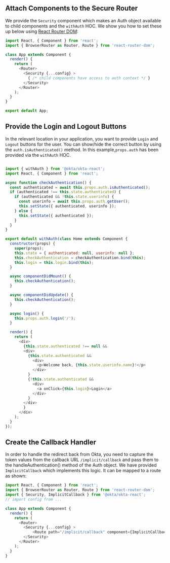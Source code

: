 ## Attach Components to the Secure Router

We provide the `Security` component which makes an Auth object available to child components and the `withAuth` HOC. We show you how to set these up below using [React Router DOM](https://github.com/ReactTraining/react-router/tree/master/packages/react-router-dom):

```javascript
import React, { Component } from 'react';
import { BrowserRouter as Router, Route } from 'react-router-dom';

class App extends Component {
  render() {
    return (
      <Router>
        <Security {...config} >
          { /* child components have access to auth context */ }
        </Security>
      </Router>
    );
  }
}

export default App;
```

## Provide the Login and Logout Buttons

In the relevant location in your application, you want to provide `Login` and `Logout` buttons for the user. You can show/hide the correct button by using the `auth.isAuthenticated()` method.  In this example,`props.auth` has been provided via the `withAuth` HOC.

```javascript

import { withAuth } from '@okta/okta-react';
import React, { Component } from 'react';

async function checkAuthentication() {
  const authenticated = await this.props.auth.isAuthenticated();
  if (authenticated !== this.state.authenticated) {
    if (authenticated && !this.state.userinfo) {
      const userinfo = await this.props.auth.getUser();
      this.setState({ authenticated, userinfo });
    } else {
      this.setState({ authenticated });
    }
  }
}

export default withAuth(class Home extends Component {
  constructor(props) {
    super(props);
    this.state = { authenticated: null, userinfo: null };
    this.checkAuthentication = checkAuthentication.bind(this);
    this.login = this.login.bind(this);
  }

  async componentDidMount() {
    this.checkAuthentication();
  }

  async componentDidUpdate() {
    this.checkAuthentication();
  }

  async login() {
    this.props.auth.login('/');
  }

  render() {
    return (
      <div>
        {this.state.authenticated !== null &&
        <div>
          {this.state.authenticated &&
            <div>
              <p>Welcome back, {this.state.userinfo.name}!</p>
            </div>
          }
          {!this.state.authenticated &&
            <div>
              <a onClick={this.login}>Login</a>
            </div>
          }
        </div>
        }
      </div>
    );
  }
});
```

## Create the Callback Handler

In order to handle the redirect back from Okta, you need to capture the token values from the callback URL `/implicit/callback` and pass them to the handleAuthentication() method of the Auth object. We have provided `ImplicitCallback` which implements this logic. It can be mapped to a route as shown:


```javascript
import React, { Component } from 'react';
import { BrowserRouter as Router, Route } from 'react-router-dom';
import { Security, ImplicitCallback } from '@okta/okta-react';
// import config from ...

class App extends Component {
  render() {
    return (
      <Router>
        <Security {...config} >
            <Route path="/implicit/callback" component={ImplicitCallback} />
        </Security>
      </Router>
    );
  }
}

```
